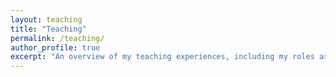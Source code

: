 ```yaml
---
layout: teaching
title: "Teaching"
permalink: /teaching/
author_profile: true
excerpt: "An overview of my teaching experiences, including my roles as a Graduate Teaching Assistant and Instructor, course details, and key responsibilities."
---
```

